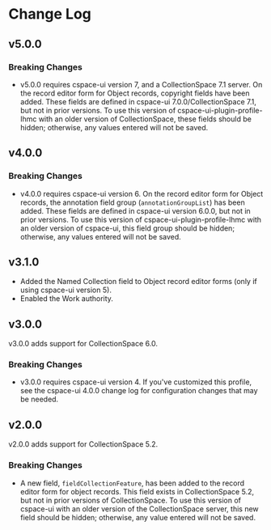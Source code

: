 # Change Log

## v5.0.0

### Breaking Changes

- v5.0.0 requires cspace-ui version 7, and a CollectionSpace 7.1 server. On the record editor form for Object records, copyright fields have been added. These fields are defined in cspace-ui 7.0.0/CollectionSpace 7.1, but not in prior versions. To use this version of cspace-ui-plugin-profile-lhmc with an older version of CollectionSpace, these fields should be hidden; otherwise, any values entered will not be saved.

## v4.0.0

### Breaking Changes

- v4.0.0 requires cspace-ui version 6. On the record editor form for Object records, the annotation field group (`annotationGroupList`) has been added. These fields are defined in cspace-ui version 6.0.0, but not in prior versions. To use this version of cspace-ui-plugin-profile-lhmc with an older version of cspace-ui, this field group should be hidden; otherwise, any values entered will not be saved.

## v3.1.0

- Added the Named Collection field to Object record editor forms (only if using cspace-ui version 5).
- Enabled the Work authority.

## v3.0.0

v3.0.0 adds support for CollectionSpace 6.0.

### Breaking Changes

- v3.0.0 requires cspace-ui version 4. If you've customized this profile, see the cspace-ui 4.0.0 change log for configuration changes that may be needed.

## v2.0.0

v2.0.0 adds support for CollectionSpace 5.2.

### Breaking Changes

- A new field, `fieldCollectionFeature`, has been added to the record editor form for object records. This field exists in CollectionSpace 5.2, but not in prior versions of CollectionSpace. To use this version of cspace-ui with an older version of the CollectionSpace server, this new field should be hidden; otherwise, any value entered will not be saved.
